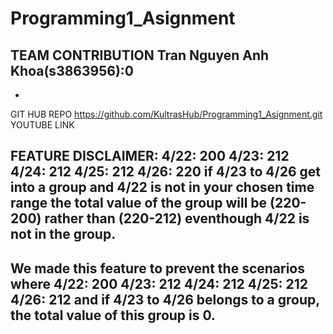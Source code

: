 # Programming1_Asignment

TEAM CONTRIBUTION
Tran Nguyen Anh Khoa(s3863956):0
-
-
GIT HUB REPO
https://github.com/KultrasHub/Programming1_Asignment.git
YOUTUBE LINK

FEATURE DISCLAIMER:
4/22: 200
4/23: 212
4/24: 212
4/25: 212
4/26: 220
if 4/23 to 4/26 get into a group and 4/22 is not in your chosen time range
the total value of the group will be (220-200) rather than (220-212) eventhough 4/22 is not in the group.
--
We made this feature to prevent the scenarios where
4/22: 200
4/23: 212
4/24: 212
4/25: 212
4/26: 212
and if 4/23 to 4/26 belongs to a group, the total value of this group is 0.
--
